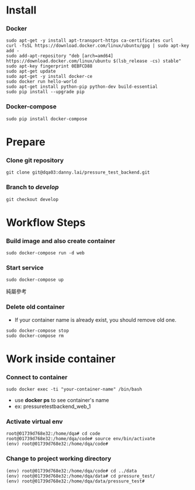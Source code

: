 **Install**
=============
### Docker
```
sudo apt-get -y install apt-transport-https ca-certificates curl
curl -fsSL https://download.docker.com/linux/ubuntu/gpg | sudo apt-key add -
sudo add-apt-repository "deb [arch=amd64] https://download.docker.com/linux/ubuntu $(lsb_release -cs) stable"
sudo apt-key fingerprint 0EBFCD88
sudo apt-get update
sudo apt-get -y install docker-ce
sudo docker run hello-world
sudo apt-get install python-pip python-dev build-essential 
sudo pip install --upgrade pip
```

### Docker-compose
```
sudo pip install docker-compose
```

**Prepare**
============= 

### Clone git repository
```
git clone git@dqa03:danny.lai/pressure_test_backend.git
```

### Branch to *develop*
```
git checkout develop
```

**Workflow Steps**
=============

### Build image and also create container
```
sudo docker-compose run -d web
```

### Start service
```
sudo docker-compose up
```
純屬參考
### Delete old container

* If your container name is already exist, you should remove old one. 
```
sudo docker-compose stop 
sudo docker-compose rm 
``` 

**Work inside container**
=============

### Connect to container
```
sudo docker exec -ti "your-container-name" /bin/bash
```
* use __docker ps__ to see container's name
* ex: pressuretestbackend_web_1

### Activate virtual env
```
root@01739d768e32:/home/dqa# cd code
root@01739d768e32:/home/dqa/code# source env/bin/activate
(env) root@01739d768e32:/home/dqa/code#
```

### Change to project working directory
```
(env) root@01739d768e32:/home/dqa/code# cd ../data
(env) root@01739d768e32:/home/dqa/data# cd pressure_test/
(env) root@01739d768e32:/home/dqa/data/pressure_test# 
```
